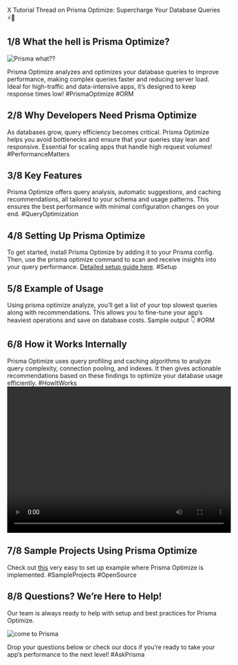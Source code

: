 X Tutorial Thread on Prisma Optimize: Supercharge Your Database Queries ⚡️🧵

## 1/8 What the hell is Prisma Optimize?
![Prisma what??](https://i.giphy.com/media/v1.Y2lkPTc5MGI3NjExOHRrOWF1MTBkaTJwZXgyb3Z5NHdnanNqem01bXgxNzl2ZWFrcm1xciZlcD12MV9pbnRlcm5hbF9naWZfYnlfaWQmY3Q9Zw/Z5xk7fGO5FjjTElnpT/giphy.gif)

Prisma Optimize analyzes and optimizes your database queries to improve performance, making complex queries faster and reducing server load. Ideal for high-traffic and data-intensive apps, it’s designed to keep response times low! #PrismaOptimize #ORM

## 2/8 Why Developers Need Prisma Optimize
As databases grow, query efficiency becomes critical. Prisma Optimize helps you avoid bottlenecks and ensure that your queries stay lean and responsive. Essential for scaling apps that handle high request volumes! #PerformanceMatters

## 3/8 Key Features
Prisma Optimize offers query analysis, automatic suggestions, and caching recommendations, all tailored to your schema and usage patterns. This ensures the best performance with minimal configuration changes on your end. #QueryOptimization

## 4/8 Setting Up Prisma Optimize
To get started, install Prisma Optimize by adding it to your Prisma config. Then, use the prisma optimize command to scan and receive insights into your query performance. [Detailed setup guide here](https://www.prisma.io/docs/optimize/getting-started). #Setup

## 5/8 Example of Usage
Using prisma optimize analyze, you’ll get a list of your top slowest queries along with recommendations. This allows you to fine-tune your app’s heaviest operations and save on database costs. Sample output 👇 #ORM

## 6/8 How it Works Internally
Prisma Optimize uses query profiling and caching algorithms to analyze query complexity, connection pooling, and indexes. It then gives actionable recommendations based on these findings to optimize your database usage efficiently. #HowItWorks
<video src="[studio.mov](https://youtu.be/ChG41YpA9z4)" width="520" height="340" controls></video>


## 7/8 Sample Projects Using Prisma Optimize
Check out [this](https://github.com/prisma/prisma-examples/tree/latest/optimize/starter) very easy to set up example where Prisma Optimize is implemented. #SampleProjects #OpenSource

## 8/8 Questions? We’re Here to Help!
Our team is always ready to help with setup and best practices for Prisma Optimize. 

![come to Prisma](https://i.giphy.com/media/v1.Y2lkPTc5MGI3NjExM3B3MXRmYnN4am04NjAzb2dubm1iYWV2Y3Y3OGR6NmVpeWZxa2lmayZlcD12MV9pbnRlcm5hbF9naWZfYnlfaWQmY3Q9Zw/iRjB2mfESqgec/giphy.gif)

Drop your questions below or check our docs if you’re ready to take your app’s performance to the next level! #AskPrisma
